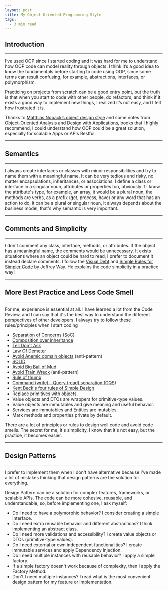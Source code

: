```yaml
---
layout: post
title: My Object-Oriented Programming Style
tags:
  - 3 min read
---
```


## Introduction
---

I’ve used OOP since I started coding and it was hard for me to understand how OOP code can model reality through objects. I think it’s a good idea to know the fundamentals before starting to code using OOP, since some terms can result confusing, for example, abstractions, interfaces, or polymorphism.

Practicing on projects from scratch can be a good entry point, but the truth is that when you start to code with other people, do refactors, and think if it exists a good way to implement new things, I realized it’s not easy, and I felt how frustrated it is.

Thanks to [Matthias Noback’s object design style](https://livebook.manning.com/book/object-design-style-guide/about-this-book/) and some notes from [Object-Oriented Analysis and Design with Applications](https://www.amazon.com/Object-Oriented-Analysis-Design-Applications-3rd/dp/020189551X), books that I highly recommend, I could understand how OOP could be a great solution, especially for scalable Apps or APIs Restful.

---

## Semantics
---
I always create interfaces or classes with minor responsibilities and try to name them with a meaningful name. It can be very tedious and risky, no matter encapsulations, inheritances, or associations.
I define a class or interface in a singular noun, attributes or properties too, obviously if I know the attribute's type, for example, an array, it would be a plural noun, the methods are verbs, as a prefix (get, process, have) or any word that has an action to do, it can be a plural or singular noun, it always depends about the business model, that's why semantic is very important.

---

## Comments and Simplicity
---
I don't comment any class, interface, methods, or attributes. If the object has a meaningful name, the comments would be unnecessary. It exists situations where an object could be hard to read, I prefer to document it instead declare comments. I follow the [Visual Debt](https://laracasts.com/series/php-bits/episodes/1) and [Simple Rules for Simpler Code](https://laracasts.com/series/simple-rules-for-simpler-code) by Jeffrey Way. He explains the code simplicity in a practice way!

---

## More Best Practice and Less Code Smell 
---
For me, experience is essential at all. I have learned a lot from the Code Review, and  I can say that it's the best way to understand the different perspectives of other developers.
I always try to follow these rules/principles when I start coding
* [Separation of Concerns (SoC)](https://en.wikipedia.org/wiki/Separation_of_concerns)
* [Composition over inheritance](https://en.wikipedia.org/wiki/Composition_over_inheritance)
* [Tell Don't Ask](https://martinfowler.com/bliki/TellDontAsk.html)
* [Law Of Demeter](https://en.wikipedia.org/wiki/Law_of_Demeter)
* [Avoid Anemic domain objects](https://www.martinfowler.com/bliki/AnemicDomainModel.html) (anti-pattern)
* [SOLID](https://dev.to/trekhleb/s-o-l-i-d-principles-around-you-1o17)
* [Avoid Big Ball of Mud](https://thedomaindrivendesign.io/big-ball-of-mud/)
* [Avoid Train Wreck](https://wiki.c2.com/?TrainWreck) (anti-pattern)
* [Rule of thumb ](https://en.wikipedia.org/wiki/Rule_of_thumb)
* [Command (write) – Query (read) separation (CQS)](https://martinfowler.com/bliki/CommandQuerySeparation.html)
* [Kent Beck's four rules of Simple Design](https://martinfowler.com/bliki/BeckDesignRules.html)
* Replace primitives with objects.
* Value objects and DTOs are wrappers for primitive-type values.
* Value objects are immutables and give meaning and useful behavior.
* Services are immutables and Entities are mutables.
* Mark methods and properties private by default.

There are a lot of principles or rules to design well code and avoid code smells. The secret for me, it's simplicity, I know that it's not easy, but the practice, it becomes easier.

---

## Design Patterns
---
I prefer to implement them when I don't have alternative because I've made a lot of mistakes thinking that design patterns are the solution for everything.

Design Pattern can be a solution for complex features, frameworks, or scalable APIs. The code can be more cohesive, reusable, and understandable, so, before implementing one, I ask myself:

* Do I need to have a polymorphic behavior? I consider creating a simple interface.
* Do I need extra reusable behavior and different abstractions? I think implementing an abstract class. 
* Do I need more validations and accessibility? I create value objects or DTOs (primitive-type values).
* Do I need external or own independent functionalities? I create immutable services and apply Dependency Injection.
* Do I need multiple instances with reusable behavior? I apply a simple factory.
* If a simple factory doesn't work because of complexity, then I apply the Factory Method.
* Don't I need multiple instances? I read what is the most convenient design pattern for my feature or implementation.
